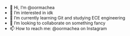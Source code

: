 - 👋 Hi, I’m @oormachea
- 👀 I’m interested in idk
- 🌱 I’m currently learning Git and studying ECE engineering
- 💞️ I’m looking to collaborate on something fancy
- 📫 How to reach me: @oormachea on Instagram

<!---
oormachea/oormachea is a ✨ special ✨ repository because its `README.md` (this file) appears on your GitHub profile.
You can click the Preview link to take a look at your changes.
--->
